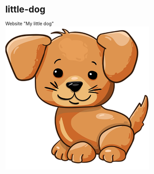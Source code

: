 # little-dog
Website "My little dog"
![dog](https://github.com/Korneliia08/little-dog/blob/main/assets/images/sobachka.png)
